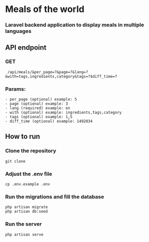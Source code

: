 # Meals of the world

### Laravel backend application to display meals in multiple languages

## API endpoint

### GET
```
 /api/meals/&per_page=?&page=?&lang=?&with=tags,ingredients,category&tags=?$diff_time=?
```

### Params: 
    - per_page (optional) example: 5
    - page (optional) example: 3
    - lang (required) example: en
    - with (optional) example: ingredients,tags,category
    - tags (optional) example: 1,5
    - diff_time (optional) example: 1492834

## How to run

### Clone the repository
```
git clone 
```

### Adjust the .env file
```
cp .env.example .env
```

### Run the migrations and fill the database
```
php artisan migrate
php artisan db:seed
```

### Run the server
```
php artisan serve
```
